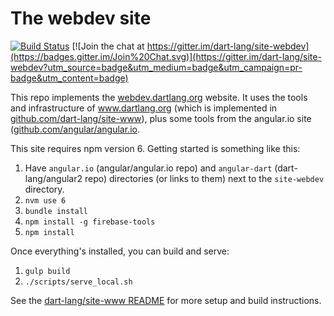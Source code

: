 # The webdev site

[![Build Status](https://travis-ci.org/dart-lang/site-webdev.svg?branch=master)](https://travis-ci.org/dart-lang/site-webdev)
[![Join the chat at https://gitter.im/dart-lang/site-webdev](https://badges.gitter.im/Join%20Chat.svg)](https://gitter.im/dart-lang/site-webdev?utm_source=badge&utm_medium=badge&utm_campaign=pr-badge&utm_content=badge)

This repo implements the [webdev.dartlang.org](http://webdev.dartlang.org) website. It uses the tools and infrastructure of
www.dartlang.org (which is implemented in [github.com/dart-lang/site-www](https://github.com/dart-lang/site-www)), plus
some tools from the angular.io site ([github.com/angular/angular.io](https://github.com/angular/angular.io).

This site requires npm version 6. Getting started is something like this:

1. Have `angular.io` (angular/angular.io repo) and `angular-dart` (dart-lang/angular2 repo) directories (or links to them) next to the `site-webdev` directory.
1. `nvm use 6`
1. `bundle install`
1. `npm install -g firebase-tools`
1. `npm install`

Once everything's installed, you can build and serve:

1. `gulp build`
1. `./scripts/serve_local.sh`

See the [dart-lang/site-www README](https://github.com/dart-lang/site-www/blob/master/README.md) for more setup and build instructions.
